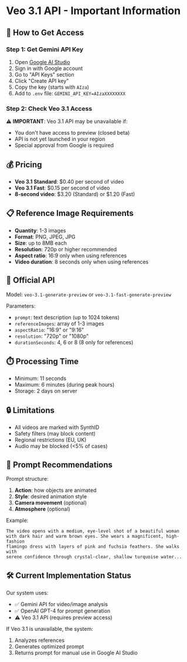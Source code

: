 # Veo 3.1 API - Important Information

## 🔑 How to Get Access

### Step 1: Get Gemini API Key

1. Open [Google AI Studio](https://aistudio.google.com)
2. Sign in with Google account
3. Go to "API Keys" section
4. Click "Create API key"
5. Copy the key (starts with `AIza`)
6. Add to `.env` file: `GEMINI_API_KEY=AIzaXXXXXXXX`

### Step 2: Check Veo 3.1 Access

⚠️ **IMPORTANT**: Veo 3.1 API may be unavailable if:
- You don't have access to preview (closed beta)
- API is not yet launched in your region
- Special approval from Google is required

## 💰 Pricing

- **Veo 3.1 Standard**: $0.40 per second of video
- **Veo 3.1 Fast**: $0.15 per second of video
- **8-second video**: $3.20 (Standard) or $1.20 (Fast)

## 📋 Reference Image Requirements

- **Quantity**: 1-3 images
- **Format**: PNG, JPEG, JPG
- **Size**: up to 8MB each
- **Resolution**: 720p or higher recommended
- **Aspect ratio**: 16:9 only when using references
- **Video duration**: 8 seconds only when using references

## 🚀 Official API

Model: `veo-3.1-generate-preview` or `veo-3.1-fast-generate-preview`

Parameters:
- `prompt`: text description (up to 1024 tokens)
- `referenceImages`: array of 1-3 images
- `aspectRatio`: "16:9" or "9:16"
- `resolution`: "720p" or "1080p"
- `durationSeconds`: 4, 6 or 8 (8 only for references)

## ⏱️ Processing Time

- Minimum: 11 seconds
- Maximum: 6 minutes (during peak hours)
- Storage: 2 days on server

## 🔒 Limitations

- All videos are marked with SynthID
- Safety filters (may block content)
- Regional restrictions (EU, UK)
- Audio may be blocked (<5% of cases)

## 📝 Prompt Recommendations

Prompt structure:
1. **Action**: how objects are animated
2. **Style**: desired animation style
3. **Camera movement** (optional)
4. **Atmosphere** (optional)

Example:
```
The video opens with a medium, eye-level shot of a beautiful woman
with dark hair and warm brown eyes. She wears a magnificent, high-fashion
flamingo dress with layers of pink and fuchsia feathers. She walks with
serene confidence through crystal-clear, shallow turquoise water...
```

## 🛠️ Current Implementation Status

Our system uses:
- ✅ Gemini API for video/image analysis
- ✅ OpenAI GPT-4 for prompt generation
- ⚠️ Veo 3.1 API (requires preview access)

If Veo 3.1 is unavailable, the system:
1. Analyzes references
2. Generates optimized prompt
3. Returns prompt for manual use in Google AI Studio
